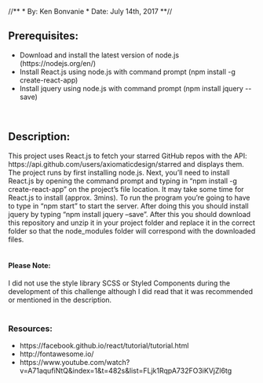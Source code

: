 //**
    * By: Ken Bonvanie
    * Date: July 14th, 2017
**//

<h2>Prerequisites:</h2>
<ul>
   <li>Download and install the latest version of node.js (https://nodejs.org/en/)</li>
   <li>Install React.js using node.js with command prompt (npm install -g create-react-app)</li>
   <li>Install jquery using node.js with command prompt (npm install jquery --save)</li>
</ul>
<br/>

<h2>Description:</h2>
This project uses React.js to fetch your starred GitHub repos with the API: https://api.github.com/users/axiomaticdesign/starred and displays them. The project runs by first installing node.js. Next, you’ll need to install React.js by opening the command prompt and typing in “npm install -g create-react-app” on the project’s file location. It may take some time for React.js to install (approx. 3mins). To run the program you’re going to have to type in “npm start” to start the server. After doing this you should install jquery by typing “npm install jquery –save”. After this you should download this repository and unzip it in your project folder and replace it in the correct folder so that the node_modules folder will correspond with the downloaded files.
<br/>
<br/>
<h4><b>Please Note:</b></h4> I did not use the style library SCSS or Styled Components during the development of this challenge although I did read that it was recommended or mentioned in the description.
<br/>
<br/>
<h3>Resources:</h3>
<ul>
   <li>https://facebook.github.io/react/tutorial/tutorial.html</li>
   <li>http://fontawesome.io/</li>
   <li>https://www.youtube.com/watch?v=A71aqufiNtQ&index=1&t=482s&list=FLjk1RqpA732FO3iKVjZl6tg</li>
</ul>
